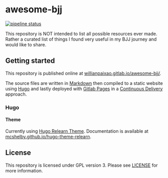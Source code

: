 # awesome-bjj

[![pipeline status](https://gitlab.com/willianpaixao/awesome-bjj/badges/master/pipeline.svg)](https://gitlab.com/willianpaixao/awesome-bjj/commits/master)

This repository is NOT intended to list all possible resources ever made.
Rather a curated list of things I found very useful in my BJJ journey and would like to share.

## Getting started

This repository is published online at [willianpaixao.gitlab.io/awesome-bjj/](http://willianpaixao.gitlab.io/awesome-bjj/).

The source files are written in [Markdown](https://en.wikipedia.org/wiki/Markdown) then compiled to a static website using [Hugo](https://gohugo.io) and lastly deployed with [Gitlab Pages](https://about.gitlab.com/features/pages/) in a [Continuous Delivery](https://en.wikipedia.org/wiki/Continuous_delivery) approach.

### Hugo

#### Theme

Currently using [Hugo Relearn Theme](https://github.com/McShelby/hugo-theme-relearn).
Documentation is available at [mcshelby.github.io/hugo-theme-relearn](https://mcshelby.github.io/hugo-theme-relearn).

## License

This repository is licensed under GPL version 3. Please see [LICENSE](LICENSE) for more information.
